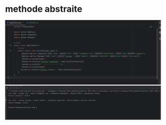 <h1>methode abstraite</h1>
<img src="captures/1abstraite.png">
<br>
<img src="captures/2Abstraite.png">